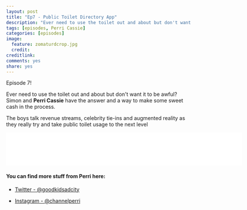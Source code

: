 ```yaml
---
layout: post
title: "Ep7 - Public Toilet Directory App"
description: "Ever need to use the toilet out and about but don't want it to be awful? Simon and Perri have the answer."
tags: [episodes, Perri Cassie]
categories: [episodes]
image:
  feature: zomaturdcrop.jpg
  credit: 
creditlink:
comments: yes
share: yes
---
```


Episode 7!

Ever need to use the toilet out and about but don't want it to be awful? Simon and **Perri Cassie** have the answer and a way to make some sweet cash in the process.

The boys talk revenue streams, celebrity tie-ins and augmented reality as they really try and take public toilet usage to the next level

<iframe style="border: none" src="//html5-player.libsyn.com/embed/episode/id/4639864/height/90/width/640/theme/custom/autonext/no/thumbnail/yes/autoplay/no/preload/no/no_addthis/no/direction/backward/no-cache/true/render-playlist/no/custom-color/87A93A/" height="90" width="640" scrolling="no"  allowfullscreen webkitallowfullscreen mozallowfullscreen oallowfullscreen msallowfullscreen></iframe>

#### You can find more stuff from Perri here:

+ [Twitter - @goodkidsadcity](https://twitter.com/goodkidsadcity)

+ [Instagram - @channelperri](https://www.instagram.com/channelperri/)
